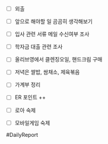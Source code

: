 
- [ ] 외출
- [ ] 앞으로 해야할 일 곰곰히 생각해보기
- [ ] 입사 관련 서류 메일 수신여부 조사
- [ ] 학자금 대출 관련 조사

- [ ] 올리브영에서 클렌징오일, 핸드크림 구매
- [ ] 저녁은 쌀밥, 쌈채소, 제육볶음
- [ ] 가계부 정리

- [ ] ER 포인트 ++ 
- [ ] 로아 숙제
- [ ] 모바일게임 숙제

#DailyReport 